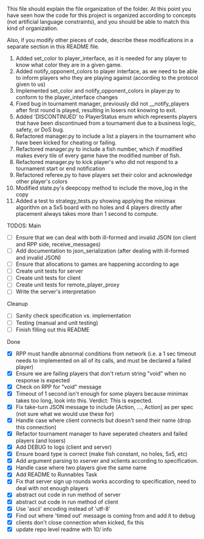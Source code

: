 This file should explain the file organization of the folder. At this point you have seen how the code for this project is organized according to concepts (not artificial language constraints), and you should be able to match this kind of organization.

Also, if you modify other pieces of code, describe these modifications in a separate section in this README file.

1. Added set_color to player_interface, as it is needed for any player to know what color they are in a given game.
2. Added notify_opponent_colors to player interface, as we need to be able to inform players who they are playing against (according to the protocol given to us)
3. Implemented set_color and notify_opponent_colors in player.py to conform to the player_interface changes
4. Fixed bug in tournament manager, previously did not __notify_players after first round is played, resulting in losers not knowing to exit.
5. Added 'DISCONTINUED' to PlayerStatus enum which represents players that have been discontinued from a tournament due to a business logic, safety, or DoS bug.
6. Refactored manager.py to include a list a players in the tournament who have been kicked for cheating or failing.
7. Refactored manager.py to include a fish number, which if modified makes every tile of every game have the modified number of fish.
8. Refactored manager.py to kick player's who did not respond to a tournament start or end notification
9. Refactored referee.py to have players set their color and acknowledge other player's colors
10. Modified state.py's deepcopy method to include the move_log in the copy
11. Added a test to strategy_tests.py showing applying the minimax algorithm on a 5x5 board with no holes and 4 players directly after placement always takes more than 1 second to compute.

TODOS:
Main
- [ ] Ensure that we can deal with both ill-formed and invalid JSON (on client and RPP side, receive_messages)
- [ ] Add documentation to json_serialization (after dealing with ill-formed and invalid JSON)
- [ ] Ensure that allocations to games are happening according to age
- [ ] Create unit tests for server
- [ ] Create unit tests for client
- [ ] Create unit tests for remote_player_proxy
- [ ] Write the server's interpretation

Cleanup
- [ ] Sanity check specification vs. implementation
- [ ] Testing (manual and unit testing)
- [ ] Finish filling out this README

Done
- [x] RPP must handle abnormal conditions from network (i.e. a 1 sec timeout needs to implemented on all of its calls, and must be declared a failed player)
- [x] Ensure we are failing players that don't return string "void" when no response is expected
- [x] Check on RPP for "void" message
- [x] Timeout of 1 second isn't enough for some players because minimax takes too long, look into this. Verdict: This is expected.
- [x] Fix take-turn JSON message to include [Action, ..., Action] as per spec (not sure what we would use these for)
- [x] Handle case where client connects but doesn't send their name (drop this connection)
- [x] Refactor tournament manager to have seperated cheaters and failed players (and losers)
- [x] Add DEBUG to logs (client and server)
- [x] Ensure board type is correct (make fish constant, no holes, 5x5, etc)
- [x] Add argument parsing to xserver and xclients according to specification.
- [x] Handle case where two players give the same name
- [x] Add README to Runnables Task
- [x] Fix that server sign up rounds works according to specification, need to deal with not enough players
- [x] abstract out code in run method of server
- [x] abstract out code in run method of client
- [x] Use 'ascii' encoding instead of 'utf-8'
- [x] Find out where 'timed out' message is coming from and add it to debug
- [x] clients don't close connection when kicked, fix this
- [x] update repo level readme with 10/ info